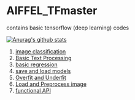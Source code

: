 # AIFFEL_TFmaster

contains basic tensorflow (deep learning) codes

[![Anurag's github stats](https://github-readme-stats.vercel.app/api?username=crosstar1228)](https://github.com/anuraghazra/github-readme-stats)

1. [image classification](https://www.tensorflow.org/tutorials/images/classification)
2. [Basic Text Processing](https://www.tensorflow.org/tutorials/keras/text_classification)
3. [basic regression](https://www.tensorflow.org/tutorials/keras/regression)
4. [save and load models](https://www.tensorflow.org/tutorials/keras/save_and_load)
5. [Overfit and Underfit](https://www.tensorflow.org/tutorials/keras/overfit_and_underfit)
6. [Load and Preprocess image](https://www.tensorflow.org/tutorials/load_data/images)
7. [functional API](https://www.tensorflow.org/guide/keras/functional)